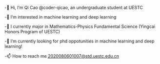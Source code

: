 -👋 Hi, I’m Qi Cao @coder-qicao, an undergraduate student at UESTC

-👀 I’m interested in machine learning and deep learning

-🌱 I currently major in Mathematics-Physics Fundamental Science (Yingcai Honors Program of UESTC)

-💞️ I’m currently looking for phd oppotunities in machine learning and deep learning!

-📫 How to reach me 2020080601007@std.uestc.edu.cn

<!---
coder-qicao/coder-qicao is a ✨ special ✨ repository because its `README.md` (this file) appears on your GitHub profile.
You can click the Preview link to take a look at your changes.
--->
